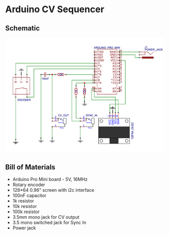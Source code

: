 # Arduino CV Sequencer

## Schematic
![Image description](https://github.com/sashaleee/64-Step-CV-Sequencer/blob/master/Schematic.png)

## Bill of Materials
* Arduino Pro Mini board - 5V, 16MHz
* Rotary encoder
* 128*64 0.96" screen with i2c interface
* 100nF capacitor
* 1k resistor
* 10k resistor
* 100k resistor
* 3.5mm mono jack for CV output
* 3.5 mono switched jack for Sync In
* Power jack
